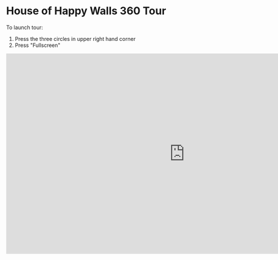 # House of Happy Walls 360 Tour

To launch tour:
1. Press the three circles in upper right hand corner
2. Press "Fullscreen"

<iframe width='960' height='540' src='https://roundme.com/embed/Al01f0H5m7KrWug3lgfB' frameborder='0' webkitallowfullscreen mozallowfullscreen allowfullscreen></iframe>

